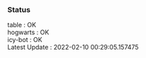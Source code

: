 ### Status


table : OK  
hogwarts : OK  
icy-bot : OK  
Latest Update : 2022-02-10 00:29:05.157475
